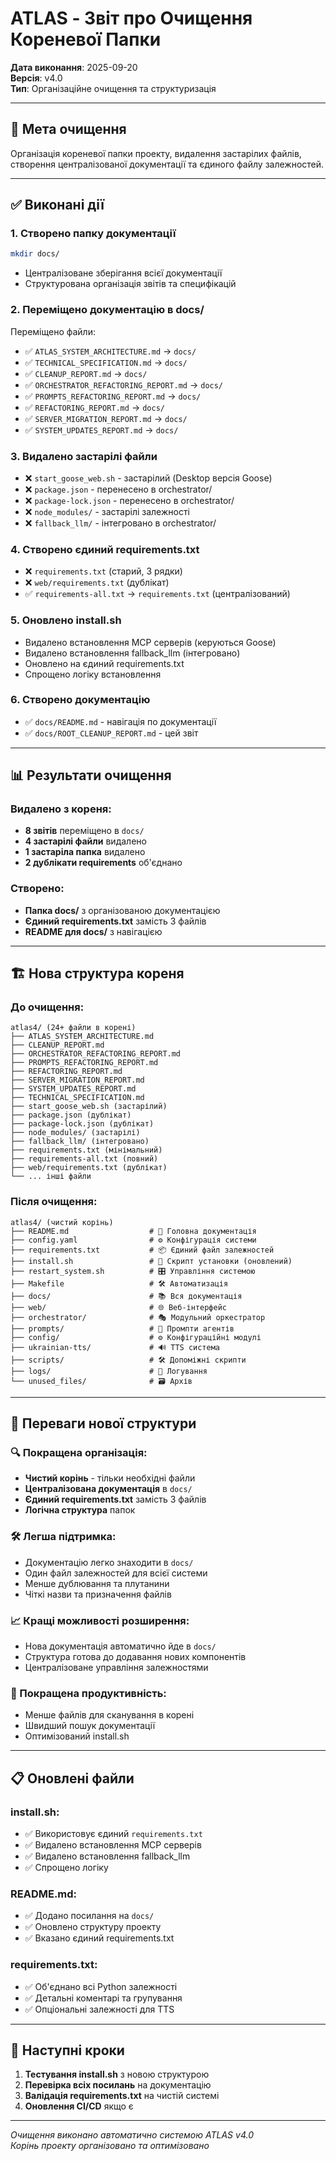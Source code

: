# ATLAS - Звіт про Очищення Кореневої Папки

**Дата виконання**: 2025-09-20  
**Версія**: v4.0  
**Тип**: Організаційне очищення та структуризація

---

## 🎯 Мета очищення

Організація кореневої папки проекту, видалення застарілих файлів, створення централізованої документації та єдиного файлу залежностей.

---

## ✅ Виконані дії

### 1. **Створено папку документації**
```bash
mkdir docs/
```
- Централізоване зберігання всієї документації
- Структурована організація звітів та специфікацій

### 2. **Переміщено документацію в docs/**
Переміщено файли:
- ✅ `ATLAS_SYSTEM_ARCHITECTURE.md` → `docs/`
- ✅ `TECHNICAL_SPECIFICATION.md` → `docs/`
- ✅ `CLEANUP_REPORT.md` → `docs/`
- ✅ `ORCHESTRATOR_REFACTORING_REPORT.md` → `docs/`
- ✅ `PROMPTS_REFACTORING_REPORT.md` → `docs/`
- ✅ `REFACTORING_REPORT.md` → `docs/`
- ✅ `SERVER_MIGRATION_REPORT.md` → `docs/`
- ✅ `SYSTEM_UPDATES_REPORT.md` → `docs/`

### 3. **Видалено застарілі файли**
- ❌ `start_goose_web.sh` - застарілий (Desktop версія Goose)
- ❌ `package.json` - перенесено в orchestrator/
- ❌ `package-lock.json` - перенесено в orchestrator/
- ❌ `node_modules/` - застарілі залежності
- ❌ `fallback_llm/` - інтегровано в orchestrator/

### 4. **Створено єдиний requirements.txt**
- ❌ `requirements.txt` (старий, 3 рядки)
- ❌ `web/requirements.txt` (дублікат)
- ✅ `requirements-all.txt` → `requirements.txt` (централізований)

### 5. **Оновлено install.sh**
- Видалено встановлення MCP серверів (керуються Goose)
- Видалено встановлення fallback_llm (інтегровано)
- Оновлено на єдиний requirements.txt
- Спрощено логіку встановлення

### 6. **Створено документацію**
- ✅ `docs/README.md` - навігація по документації
- ✅ `docs/ROOT_CLEANUP_REPORT.md` - цей звіт

---

## 📊 Результати очищення

### Видалено з кореня:
- **8 звітів** переміщено в `docs/`
- **4 застарілі файли** видалено
- **1 застаріла папка** видалено
- **2 дублікати requirements** об'єднано

### Створено:
- **Папка docs/** з організованою документацією
- **Єдиний requirements.txt** замість 3 файлів
- **README для docs/** з навігацією

---

## 🏗️ Нова структура кореня

### До очищення:
```
atlas4/ (24+ файли в корені)
├── ATLAS_SYSTEM_ARCHITECTURE.md
├── CLEANUP_REPORT.md
├── ORCHESTRATOR_REFACTORING_REPORT.md
├── PROMPTS_REFACTORING_REPORT.md
├── REFACTORING_REPORT.md
├── SERVER_MIGRATION_REPORT.md
├── SYSTEM_UPDATES_REPORT.md
├── TECHNICAL_SPECIFICATION.md
├── start_goose_web.sh (застарілий)
├── package.json (дублікат)
├── package-lock.json (дублікат)
├── node_modules/ (застарілі)
├── fallback_llm/ (інтегровано)
├── requirements.txt (мінімальний)
├── requirements-all.txt (повний)
├── web/requirements.txt (дублікат)
└── ... інші файли
```

### Після очищення:
```
atlas4/ (чистий корінь)
├── README.md                  # 📖 Головна документація
├── config.yaml                # ⚙️ Конфігурація системи
├── requirements.txt           # 📦 Єдиний файл залежностей
├── install.sh                 # 🔧 Скрипт установки (оновлений)
├── restart_system.sh          # 🎛️ Управління системою
├── Makefile                   # 🛠️ Автоматизація
├── docs/                      # 📚 Вся документація
├── web/                       # 🌐 Веб-інтерфейс
├── orchestrator/              # 🎭 Модульний оркестратор
├── prompts/                   # 🧠 Промпти агентів
├── config/                    # ⚙️ Конфігураційні модулі
├── ukrainian-tts/             # 🔊 TTS система
├── scripts/                   # 🛠️ Допоміжні скрипти
├── logs/                      # 📝 Логування
└── unused_files/              # 🗃️ Архів
```

---

## 🎉 Переваги нової структури

### 🔍 Покращена організація:
- **Чистий корінь** - тільки необхідні файли
- **Централізована документація** в `docs/`
- **Єдиний requirements.txt** замість 3 файлів
- **Логічна структура** папок

### 🛠️ Легша підтримка:
- Документацію легко знаходити в `docs/`
- Один файл залежностей для всієї системи
- Менше дублювання та плутанини
- Чіткі назви та призначення файлів

### 📈 Кращі можливості розширення:
- Нова документація автоматично йде в `docs/`
- Структура готова до додавання нових компонентів
- Централізоване управління залежностями

### 🚀 Покращена продуктивність:
- Менше файлів для сканування в корені
- Швидший пошук документації
- Оптимізований install.sh

---

## 📋 Оновлені файли

### install.sh:
- ✅ Використовує єдиний `requirements.txt`
- ✅ Видалено встановлення MCP серверів
- ✅ Видалено встановлення fallback_llm
- ✅ Спрощено логіку

### README.md:
- ✅ Додано посилання на `docs/`
- ✅ Оновлено структуру проекту
- ✅ Вказано єдиний requirements.txt

### requirements.txt:
- ✅ Об'єднано всі Python залежності
- ✅ Детальні коментарі та групування
- ✅ Опціональні залежності для TTS

---

## 🚀 Наступні кроки

1. **Тестування install.sh** з новою структурою
2. **Перевірка всіх посилань** на документацію
3. **Валідація requirements.txt** на чистій системі
4. **Оновлення CI/CD** якщо є

---

*Очищення виконано автоматично системою ATLAS v4.0*  
*Корінь проекту організовано та оптимізовано*
